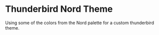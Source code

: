 # Thunderbird Nord Theme

Using some of the colors from the Nord palette for a custom thunderbird theme.
